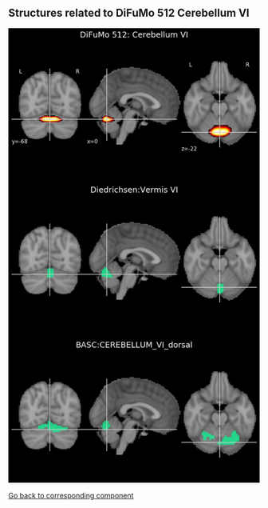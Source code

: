 


## Structures related to DiFuMo 512 Cerebellum VI

![260](260.jpg "Structures related to DiFuMo 512 Cerebellum VI")

[Go back to corresponding component](https://parietal-inria.github.io/DiFuMo/512/html/260.html)